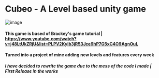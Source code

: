 # Cubeo - A Level based unity game

![image](https://i.imgur.com/g5A2ltM.png)

#### This game is based of Brackey's game tutorial | https://www.youtube.com/watch?v=j48LtUkZRjU&list=PLPV2KyIb3jR53Jce9hP7G5xC4O9AgnOuL
#### Turned into a project of mine adding new levels and features every week


##### I have decided to rewrite the game due to the mess of the code I made | First Release in the works

